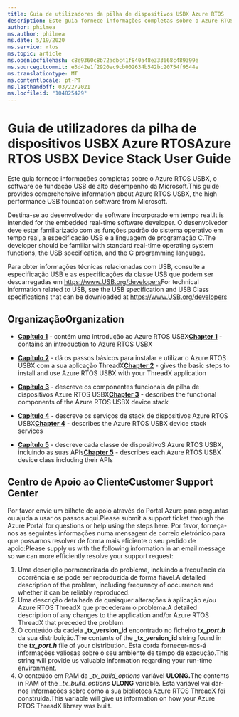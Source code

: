 ```yaml
---
title: Guia de utilizadores da pilha de dispositivos USBX Azure RTOS
description: Este guia fornece informações completas sobre o Azure RTOS USBX, o software de fundação USB de alto desempenho da Microsoft
author: philmea
ms.author: philmea
ms.date: 5/19/2020
ms.service: rtos
ms.topic: article
ms.openlocfilehash: c8e9360c8b72adbc41f840a48e333668c489399e
ms.sourcegitcommit: e3d42e1f2920ec9cb002634b542bc20754f9544e
ms.translationtype: MT
ms.contentlocale: pt-PT
ms.lasthandoff: 03/22/2021
ms.locfileid: "104825429"
---
```

# <a name="azure-rtos-usbx-device-stack-user-guide"></a><span data-ttu-id="825ad-103">Guia de utilizadores da pilha de dispositivos USBX Azure RTOS</span><span class="sxs-lookup"><span data-stu-id="825ad-103">Azure RTOS USBX Device Stack User Guide</span></span>

<span data-ttu-id="825ad-104">Este guia fornece informações completas sobre o Azure RTOS USBX, o software de fundação USB de alto desempenho da Microsoft.</span><span class="sxs-lookup"><span data-stu-id="825ad-104">This guide provides comprehensive information about Azure RTOS USBX, the high performance USB foundation software from Microsoft.</span></span>

<span data-ttu-id="825ad-105">Destina-se ao desenvolvedor de software incorporado em tempo real.</span><span class="sxs-lookup"><span data-stu-id="825ad-105">It is intended for the embedded real-time software developer.</span></span> <span data-ttu-id="825ad-106">O desenvolvedor deve estar familiarizado com as funções padrão do sistema operativo em tempo real, a especificação USB e a linguagem de programação C.</span><span class="sxs-lookup"><span data-stu-id="825ad-106">The developer should be familiar with standard real-time operating system functions, the USB specification, and the C programming language.</span></span>

<span data-ttu-id="825ad-107">Para obter informações técnicas relacionadas com USB, consulte a especificação USB e as especificações da classe USB que podem ser descarregadas em https://www.USB.org/developers</span><span class="sxs-lookup"><span data-stu-id="825ad-107">For technical information related to USB, see the USB specification and USB Class specifications that can be downloaded at https://www.USB.org/developers</span></span>

## <a name="organization"></a><span data-ttu-id="825ad-108">Organização</span><span class="sxs-lookup"><span data-stu-id="825ad-108">Organization</span></span>

- <span data-ttu-id="825ad-109">[**Capítulo 1**](usbx-device-stack-1.md) - contém uma introdução ao Azure RTOS USBX</span><span class="sxs-lookup"><span data-stu-id="825ad-109">[**Chapter 1**](usbx-device-stack-1.md) - contains an introduction to Azure RTOS USBX</span></span>

- <span data-ttu-id="825ad-110">[**Capítulo 2**](usbx-device-stack-2.md) - dá os passos básicos para instalar e utilizar o Azure RTOS USBX com a sua aplicação ThreadX</span><span class="sxs-lookup"><span data-stu-id="825ad-110">[**Chapter 2**](usbx-device-stack-2.md) - gives the basic steps to install and use Azure RTOS USBX with your ThreadX application</span></span>

- <span data-ttu-id="825ad-111">[**Capítulo 3**](usbx-device-stack-3.md) - descreve os componentes funcionais da pilha de dispositivos Azure RTOS USBX</span><span class="sxs-lookup"><span data-stu-id="825ad-111">[**Chapter 3**](usbx-device-stack-3.md) - describes the functional components of the Azure RTOS USBX device stack</span></span>

- <span data-ttu-id="825ad-112">[**Capítulo 4**](usbx-device-stack-4.md) - descreve os serviços de stack de dispositivos Azure RTOS USBX</span><span class="sxs-lookup"><span data-stu-id="825ad-112">[**Chapter 4**](usbx-device-stack-4.md) - describes the Azure RTOS USBX device stack services</span></span>

- <span data-ttu-id="825ad-113">[**Capítulo 5**](usbx-device-stack-5.md) - descreve cada classe de dispositivoS Azure RTOS USBX, incluindo as suas APIs</span><span class="sxs-lookup"><span data-stu-id="825ad-113">[**Chapter 5**](usbx-device-stack-5.md) - describes each Azure RTOS USBX device class including their APIs</span></span>

## <a name="customer-support-center"></a><span data-ttu-id="825ad-114">Centro de Apoio ao Cliente</span><span class="sxs-lookup"><span data-stu-id="825ad-114">Customer Support Center</span></span>

<span data-ttu-id="825ad-115">Por favor envie um bilhete de apoio através do Portal Azure para perguntas ou ajuda a usar os passos aqui.</span><span class="sxs-lookup"><span data-stu-id="825ad-115">Please submit a support ticket through the Azure Portal for questions or help using the steps here.</span></span> <span data-ttu-id="825ad-116">Por favor, forneça-nos as seguintes informações numa mensagem de correio eletrónico para que possamos resolver de forma mais eficiente o seu pedido de apoio:</span><span class="sxs-lookup"><span data-stu-id="825ad-116">Please supply us with the following information in an email message so we can more efficiently resolve your support request:</span></span>

1. <span data-ttu-id="825ad-117">Uma descrição pormenorizada do problema, incluindo a frequência da ocorrência e se pode ser reproduzida de forma fiável.</span><span class="sxs-lookup"><span data-stu-id="825ad-117">A detailed description of the problem, including frequency of occurrence and whether it can be reliably reproduced.</span></span>
2. <span data-ttu-id="825ad-118">Uma descrição detalhada de quaisquer alterações à aplicação e/ou Azure RTOS ThreadX que precederam o problema.</span><span class="sxs-lookup"><span data-stu-id="825ad-118">A detailed description of any changes to the application and/or Azure RTOS ThreadX that preceded the problem.</span></span>
3. <span data-ttu-id="825ad-119">O conteúdo da cadeia **_tx_version_id** encontrado no ficheiro **_tx_port.h_** da sua distribuição.</span><span class="sxs-lookup"><span data-stu-id="825ad-119">The contents of the **_tx_version_id** string found in the **_tx_port.h_** file of your distribution.</span></span> <span data-ttu-id="825ad-120">Esta corda fornecer-nos-á informações valiosas sobre o seu ambiente de tempo de execução.</span><span class="sxs-lookup"><span data-stu-id="825ad-120">This string will provide us valuable information regarding your run-time environment.</span></span>
4. <span data-ttu-id="825ad-121">O conteúdo em RAM da *_tx_build_options* variável **ULONG.**</span><span class="sxs-lookup"><span data-stu-id="825ad-121">The contents in RAM of the *_tx_build_options* **ULONG** variable.</span></span> <span data-ttu-id="825ad-122">Esta variável vai dar-nos informações sobre como a sua biblioteca Azure RTOS ThreadX foi construída.</span><span class="sxs-lookup"><span data-stu-id="825ad-122">This variable will give us information on how your Azure RTOS ThreadX library was built.</span></span>
